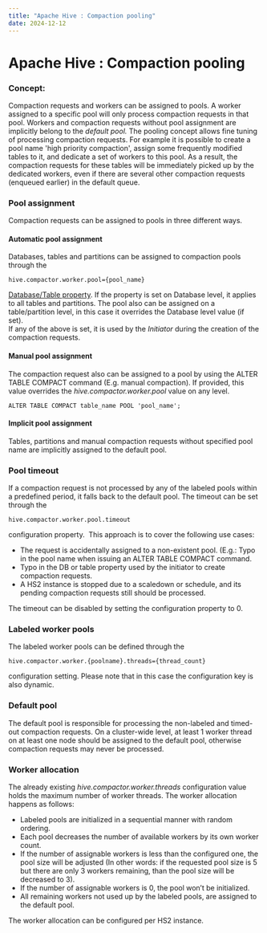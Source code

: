 ```yaml
---
title: "Apache Hive : Compaction pooling"
date: 2024-12-12
---
```


# Apache Hive : Compaction pooling

### Concept:

Compaction requests and workers can be assigned to pools. A worker assigned to a specific pool will only process compaction requests in that pool. Workers and compaction requests without pool assignment are implicitly belong to the *default pool.* The pooling concept allows fine tuning of processing compaction requests. For example it is possible to create a pool name 'high priority compaction', assign some frequently modified tables to it, and dedicate a set of workers to this pool. As a result, the compaction requests for these tables will be immediately picked up by the dedicated workers, even if there are several other compaction requests (enqueued earlier) in the default queue.

### Pool assignment

Compaction requests can be assigned to pools in three different ways.

#### Automatic pool assignment

Databases, tables and partitions can be assigned to compaction pools through the

```
hive.compactor.worker.pool={pool_name}
```

[Database/Table property](https://hive.apache.org/docs/latest/user/hive-transactions#table-properties). If the property is set on Database level, it applies to all tables and partitions. The pool also can be assigned on a table/partition level, in this case it overrides the Database level value (if set).   
If any of the above is set, it is used by the *Initiator* during the creation of the compaction requests.

#### Manual pool assignment

The compaction request also can be assigned to a pool by using the ALTER TABLE COMPACT command (E.g. manual compaction). If provided, this value overrides the *hive.compactor.worker.pool* value on any level.

```
ALTER TABLE COMPACT table_name POOL 'pool_name';
```

#### Implicit pool assignment

Tables, partitions and manual compaction requests without specified pool name are implicitly assigned to the default pool.

### Pool timeout

If a compaction request is not processed by any of the labeled pools within a predefined period, it falls back to the default pool. The timeout can be set through the 

```
hive.compactor.worker.pool.timeout
```

configuration property.  This approach is to cover the following use cases:

* The request is accidentally assigned to a non-existent pool. (E.g.: Typo in the pool name when issuing an ALTER TABLE COMPACT command.
* Typo in the DB or table property used by the initiator to create compaction requests.
* A HS2 instance is stopped due to a scaledown or schedule, and its pending compaction requests still should be processed.

The timeout can be disabled by setting the configuration property to 0.

### Labeled worker pools

The labeled worker pools can be defined through the 

```
hive.compactor.worker.{poolname}.threads={thread_count} 
```

configuration setting. Please note that in this case the configuration key is also dynamic.

### Default pool

The default pool is responsible for processing the non-labeled and timed-out compaction requests. On a cluster-wide level, at least 1 worker thread on at least one node should be assigned to the default pool, otherwise compaction requests may never be processed.

### Worker allocation

The already existing *hive.compactor.worker.threads* configuration value holds the maximum number of worker threads. The worker allocation happens as follows:

* Labeled pools are initialized in a sequential manner with random ordering.
* Each pool decreases the number of available workers by its own worker count.
* If the number of assignable workers is less than the configured one, the pool size will be adjusted (In other words: if the requested pool size is 5 but there are only 3 workers remaining, than the pool size will be decreased to 3).
* If the number of assignable workers is 0, the pool won’t be initialized.
* All remaining workers not used up by the labeled pools, are assigned to the default pool.

The worker allocation can be configured per HS2 instance.

 

 

